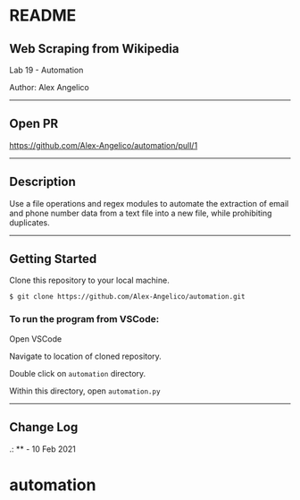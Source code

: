 # README

## Web Scraping from Wikipedia

Lab 19 - Automation

Author: Alex Angelico

----

## Open PR

https://github.com/Alex-Angelico/automation/pull/1

----

## Description

Use a file operations and regex modules to automate the extraction of email and phone number data from a text file into a new file, while prohibiting duplicates.

----

## Getting Started

Clone this repository to your local machine.

```
$ git clone https://github.com/Alex-Angelico/automation.git
```

### To run the program from VSCode:

Open VSCode

Navigate to location of cloned repository.

Double click on ```automation``` directory.

Within this directory, open ```automation.py```

----

## Change Log

.: ** - 10 Feb 2021
# automation
